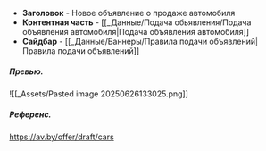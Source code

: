 - **Заголовок** - Новое объявление о продаже автомобиля
- **Контентная часть** - [[_Данные/Подача обьявления/Подача объявления автомобиля|Подача объявления автомобиля]]
- **Сайдбар** - [[_Данные/Баннеры/Правила подачи объявлений|Правила подачи объявлений]]

##### Превью.
![[_Assets/Pasted image 20250626133025.png]]

##### Референс.
https://av.by/offer/draft/cars